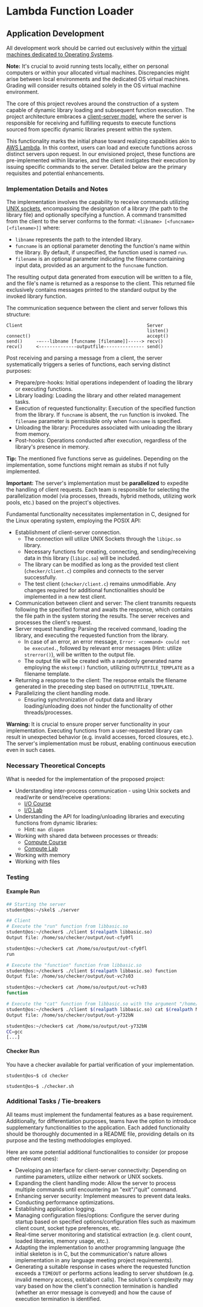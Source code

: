 # Lambda Function Loader

## Application Development

All development work should be carried out exclusively within the [virtual machines dedicated to Operating Systems](https://cs-pub-ro.github.io/operating-systems/resources#virtual-machine).

**Note:**
It's crucial to avoid running tests locally, either on personal computers or within your allocated virtual machines.
Discrepancies might arise between local environments and the dedicated OS virtual machines.
Grading will consider results obtained solely in the OS virtual machine environment.

The core of this project revolves around the construction of a system capable of dynamic library loading and subsequent function execution.
The project architecture embraces a [client-server model](https://cs-pub-ro.github.io/operating-systems/Lab/IO/client-server-model), where the server is responsible for receiving and fulfilling requests to execute functions sourced from specific dynamic libraries present within the system.

This functionality marks the initial phase toward realizing capabilities akin to [AWS Lambda](https://aws.amazon.com/lambda/).
In this context, users can load and execute functions across distinct servers upon request.
In our envisioned project, these functions are pre-implemented within libraries, and the client instigates their execution by issuing specific commands to the server.
Detailed below are the primary requisites and potential enhancements.

### Implementation Details and Notes

The implementation involves the capability to receive commands utilizing [UNIX sockets](https://cs-pub-ro.github.io/operating-systems/Lab/IO/beyond-network-sockets#unix-sockets), encompassing the designation of a library (the path to the library file) and optionally specifying a function.
A command transmitted from the client to the server conforms to the format: `<libname> [<funcname> [<filename>]]` where:

- `libname` represents the path to the intended library.
- `funcname` is an optional parameter denoting the function's name within the library.
By default, if unspecified, the function used is named `run`.
- `filename` is an optional parameter indicating the filename containing input data, provided as an argument to the `funcname` function.

The resulting output data generated from execution will be written to a file, and the file's name is returned as a response to the client.
This returned file exclusively contains messages printed to the standard output by the invoked library function.

The communication sequence between the client and server follows this structure:

```plaintext
Client                                              Server
                                                    listen()
connect()                                           accept()
send()     -—---libname [funcname [filename]]-----> recv()
recv()     <--------------outputfile--------------- send()
```

Post receiving and parsing a message from a client, the server systematically triggers a series of functions, each serving distinct purposes:

- Prepare/pre-hooks: Initial operations independent of loading the library or executing functions.
- Library loading: Loading the library and other related management tasks.
- Execution of requested functionality:
Execution of the specified function from the library.
If `funcname` is absent, the `run` function is invoked.
The `filename` parameter is permissible only when `funcname` is specified.
- Unloading the library: Procedures associated with unloading the library from memory.
- Post-hooks:
Operations conducted after execution, regardless of the library's presence in memory.

**Tip:**
The mentioned five functions serve as guidelines.
Depending on the implementation, some functions might remain as stubs if not fully implemented.

**Important:**
The server's implementation must be **parallelized** to expedite the handling of client requests.
Each team is responsible for selecting the parallelization model (via processes, threads, hybrid methods, utilizing work pools, etc.) based on the project's objectives.

Fundamental functionality necessitates implementation in C, designed for the Linux operating system, employing the POSIX API:

- Establishment of client-server connection.
  - The connection will utilize UNIX Sockets through the `libipc.so` library.
  - Necessary functions for creating, connecting, and sending/receiving data in this library (`libipc.so`) will be included.
  - The library can be modified as long as the provided test client (`checker/client.c`) compiles and connects to the server successfully.
  - The test client (`checker/client.c`) remains unmodifiable.
  Any changes required for additional functionalities should be implemented in a new test client.
- Communication between client and server: The client transmits requests following the specified format and awaits the response, which contains the file path in the system storing the results.
The server receives and processes the client's request.
- Server request handling: Parsing the received command, loading the library, and executing the requested function from the library.
  - In case of an error, an error message, `Error: <command> could not be executed.`, followed by relevant error messages (Hint: utilize `strerror()`), will be written to the output file.
  - The output file will be created with a randomly generated name employing the `mkstemp()` function, utilizing `OUTPUTFILE_TEMPLATE` as a filename template.
- Returning a response to the client:
The response entails the filename generated in the preceding step based on `OUTPUTFILE_TEMPLATE`.
- Parallelizing the client handling mode.
  - Ensuring synchronization of output data and library loading/unloading does not hinder the functionality of other threads/processes.

**Warning:**
It is crucial to ensure proper server functionality in your implementation.
Executing functions from a user-requested library can result in unexpected behavior (e.g. invalid accesses, forced closures, etc.).
The server's implementation must be robust, enabling continuous execution even in such cases.

### Necessary Theoretical Concepts

What is needed for the implementation of the proposed project:

- Understanding inter-process communication - using Unix sockets and read/write or send/receive operations:
  - [I/O Course](https://cs-pub-ro.github.io/operating-systems/Lecture/IO/)
  - [I/O Lab](https://cs-pub-ro.github.io/operating-systems/I/O/)
- Understanding the API for loading/unloading libraries and executing functions from dynamic libraries:
  - Hint: `man dlopen`
- Working with shared data between processes or threads:
  - [Compute Course](https://cs-pub-ro.github.io/operating-systems/Lecture/Compute/)
  - [Compute Lab](https://cs-pub-ro.github.io/operating-systems/Compute/)
- Working with memory
- Working with files

### Testing

#### Example Run

```bash
## Starting the server
student@os:~/skel$ ./server

## Client
# Execute the "run" function from libbasic.so
student@os:~/checker$ ./client $(realpath libbasic.so)
Output file: /home/so/checker/output/out-cfy0fl

student@os:~/checker$ cat /home/so/output/out-cfy0fl
run

# Execute the "function" function from libbasic.so
student@os:~/checker$ ./client $(realpath libbasic.so) function
Output file: /home/so/checker/output/out-vc7s03

student@os:~/checker$ cat /home/so/output/out-vc7s03
function

# Execute the "cat" function from libbasic.so with the argument "/home/so/checker/Makefile"
student@os:~/checker$ ./client $(realpath libbasic.so) cat $(realpath Makefile)
Output file: /home/so/checker/output/out-y732bN

student@os:~/checker$ cat /home/so/output/out-y732bN
CC=gcc
[...]
```

#### Checker Run

You have a checker available for partial verification of your implementation.

```text
student@os~$ cd checker

student@os~$ ./checker.sh
```

### Additional Tasks / Tie-breakers

All teams must implement the fundamental features as a base requirement.
Additionally, for differentiation purposes, teams have the option to introduce supplementary functionalities to the application.
Each added functionality should be thoroughly documented in a README file, providing details on its purpose and the testing methodologies employed.

Here are some potential additional functionalities to consider (or propose other relevant ones):

- Developing an interface for client-server connectivity:
Depending on runtime parameters, utilize either network or UNIX sockets.
- Expanding the client handling mode:
Allow the server to process multiple commands until encountering an "exit"/"quit" command.
- Enhancing server security:
Implement measures to prevent data leaks.
- Conducting performance optimizations.
- Establishing application logging.
- Managing configuration files/options:
Configure the server during startup based on specified options/configuration files such as maximum client count, socket type preferences, etc.
- Real-time server monitoring and statistical extraction (e.g. client count, loaded libraries, memory usage, etc.).
- Adapting the implementation to another programming language (the initial skeleton is in C, but the communication's nature allows implementation in any language meeting project requirements).
- Generating a suitable response in cases where the requested function exceeds a `TIMEOUT` or performs actions leading to server shutdown (e.g. invalid memory access, exit/abort calls).
The solution's complexity may vary based on how the client's connection termination is handled (whether an error message is conveyed) and how the cause of execution termination is identified.
